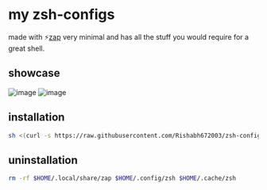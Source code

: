 # my zsh-configs

made with ⚡[zap](https://github.com/zap-zsh-zap) very minimal and has all the stuff you would require for a great shell.

## showcase

![image](https://user-images.githubusercontent.com/53911515/201460548-1957f0e5-bede-4f97-b72b-6ddd64c287cb.png)
![image](https://user-images.githubusercontent.com/53911515/201460573-e4bbc0ce-566b-4225-abd7-9aad08ebd266.png)

## installation

```bash
sh <(curl -s https://raw.githubusercontent.com/Rishabh672003/zsh-configs/main/install.sh)
```

## uninstallation

```bash
rm -rf $HOME/.local/share/zap $HOME/.config/zsh $HOME/.cache/zsh
```
